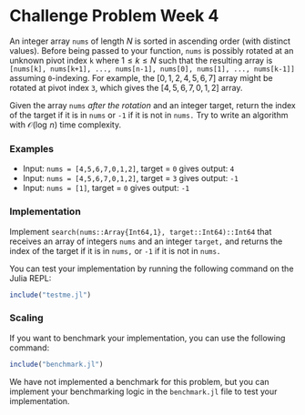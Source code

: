 # Challenge Problem Week 4
An integer array `nums` of length $N$ is sorted in ascending order (with distinct values).
Before being passed to your function, `nums` is possibly rotated at an unknown pivot index `k` where $1\leq{k}\leq{N}$ such that the resulting array is `[nums[k], nums[k+1], ..., nums[n-1], nums[0], nums[1], ..., nums[k-1]]` assuming `0`-indexing. For example, the $\left[0,1,2,4,5,6,7\right]$ array might be rotated at pivot index `3`, which gives the $\left[4,5,6,7,0,1,2\right]$ array.

Given the array `nums` _after the rotation_ and an integer target, return the index of the target if it is in `nums` or `-1` if it is not in `nums.` Try to write an algorithm with $\mathcal{O}(\log\,n)$ time complexity.

### Examples
* Input: `nums = [4,5,6,7,0,1,2]`, target = `0` gives output: `4`
* Input: `nums = [4,5,6,7,0,1,2]`, target = `3` gives output: `-1`
* Input: `nums = [1]`, target = `0` gives output: `-1`

### Implementation
Implement `search(nums::Array{Int64,1}, target::Int64)::Int64` that receives an array of integers `nums` and an integer `target,` and returns the index of the target if it is in `nums,` or `-1` if it is not in `nums.`

You can test your implementation by running the following command on the Julia REPL:

```julia
include("testme.jl")
```

### Scaling
If you want to benchmark your implementation, you can use the following command:

```julia
include("benchmark.jl")
```

We have not implemented a benchmark for this problem, but you can implement your benchmarking logic in the `benchmark.jl` file to test your implementation.